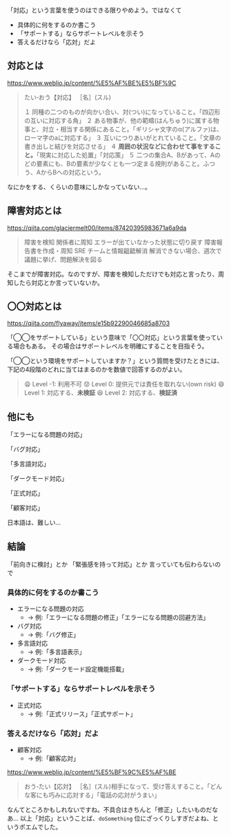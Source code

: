 
「対応」という言葉を使うのはできる限りやめよう。ではなくて

- 具体的に何をするのか書こう
- 「サポートする」ならサポートレベルを示そう
- 答えるだけなら「応対」だよ

## 対応とは

https://www.weblio.jp/content/%E5%AF%BE%E5%BF%9C

> たい‐おう【対応】
> ［名］(スル)
> 
> １ 同種の二つのものが向かい合い、対(つい)になっていること。「四辺形の互いに対応する角」
> ２ ある物事が、他の範疇(はんちゅう)に属する物事と、対立・相当する関係にあること。「ギリシャ文字のα(アルファ)は、ローマ字のaに対応する」
> ３ 互いにつりあいがとれていること。「文章の書き出しと結びを対応させる」
> ４ **周囲の状況などに合わせて事をすること。**「現実に対応した処置」「対応策」
> ５ 二つの集合A、Bがあって、Aのどの要素にも、Bの要素が少なくとも一つ定まる規則があること。ふつう、AからBへの対応という。

なにかをする、くらいの意味にしかなっていない...。

## 障害対応とは

https://qiita.com/glaciermelt00/items/87420395983671a6a9da

> 障害を検知
> 関係者に周知
> エラーが出ていなかった状態に切り戻す
> 障害報告書を作成・周知
> SRE チームと情報齟齬解消
> 解消できない場合、週次で議題に挙げ、問題解決を図る

そこまでが障害対応。なのですが、障害を検知しただけでも対応と言ったり、周知したら対応とか言っていないか。


## 〇〇対応とは

https://qiita.com/flyaway/items/e15b92290046685a8703

「◯◯をサポートしている」という意味で「〇〇対応」という言葉を使っている場合もある。
その場合はサポートレベルを明確にすることを目指そう。

「◯◯という環境をサポートしていますか？」という質問を受けたときには、下記の4段階のどれに当てはまるのかを数値で回答するのがよい。

> :weary: Level -1: 利用不可
> :worried: Level 0: 提供元では責任を取れない(own risk)
> :smile: Level 1: 対応する、**未検証**
> :laughing: Level 2: 対応する、**検証済**

## 他にも

「エラーになる問題の対応」

「バグ対応」

「多言語対応」

「ダークモード対応」

「正式対応」

「顧客対応」

日本語は、難しい...


## 結論

「前向きに検討」とか
「緊張感を持って対応」とか
言っていても伝わらないので


### 具体的に何をするのか書こう

- エラーになる問題の対応
    - → 例:「エラーになる問題の修正」「エラーになる問題の回避方法」
- バグ対応
    - → 例:「バグ修正」
- 多言語対応
    - → 例:「多言語表示」
- ダークモード対応
    - → 例:「ダークモード設定機能搭載」

### 「サポートする」ならサポートレベルを示そう

- 正式対応
    - → 例:「正式リリース」「正式サポート」

### 答えるだけなら「応対」だよ

- 顧客対応
    - → 例:「顧客応対」

https://www.weblio.jp/content/%E5%BF%9C%E5%AF%BE
> おう‐たい【応対】
>［名］(スル)相手になって、受け答えすること。「どんな客にも巧みに応対する」「電話の応対がうまい」

なんてところかもしれないですね。不具合はきちんと「修正」したいものだなあ...
以上「対応」ということば、`doSomething` 位にざっくりしすぎだよね、というポエムでした。
